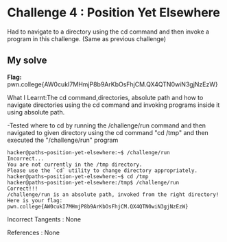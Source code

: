 # Challenge 4 : Position Yet Elsewhere

Had to navigate to a directory using the cd command and then invoke a program in this challenge.
(Same as previous challenge)

## My solve

**Flag:** pwn.college{AW0cukI7MHmjP8b9ArKbOsFhjCM.QX4QTN0wiN3gjNzEzW}

What I Learnt:The cd command,directories, absolute path and how to navigate directories using the cd command and invoking programs inside it using absolute path.

-Tested where to cd by running the /challenge/run command and then navigated to given directory using the cd command "cd /tmp" and then executed the "/challenge/run" program

```
hacker@paths~position-yet-elsewhere:~$ /challenge/run
Incorrect...
You are not currently in the /tmp directory.
Please use the `cd` utility to change directory appropriately.
hacker@paths~position-yet-elsewhere:~$ cd /tmp
hacker@paths~position-yet-elsewhere:/tmp$ /challenge/run
Correct!!!
/challenge/run is an absolute path, invoked from the right directory!
Here is your flag:
pwn.college{AW0cukI7MHmjP8b9ArKbOsFhjCM.QX4QTN0wiN3gjNzEzW}
```

Incorrect Tangents :
None

References :
None
